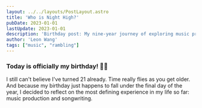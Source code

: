 ```yaml
---
layout: ../../layouts/PostLayout.astro
title: 'Who is Night High?'
pubDate: 2023-01-01
lastUpdate: 2023-01-01
description: 'Birthday post: My nine-year journey of exploring music production and songwriting.'
author: 'Leon Wang'
tags: ["music", "rambling"]
---
```


### Today is officially my birthday! 🥳🎉

I still can't believe I've turned 21 already. Time really flies as you get older.
And because my birthday just happens to fall under the final day of the year,
I decided to reflect on the most defining experience in my life so far: music production
and songwriting.
